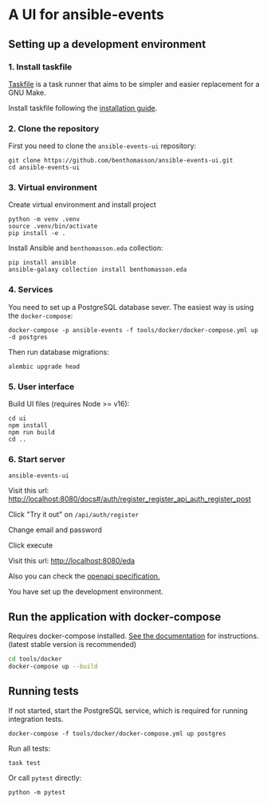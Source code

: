 # A UI for ansible-events

## Setting up a development environment

### 1. Install taskfile

[Taskfile](https://taskfile.dev/) is a task runner that aims to be simpler and easier
replacement for a GNU Make.

Install taskfile following the [installation guide](https://taskfile.dev/installation/).

### 2. Clone the repository

First you need to clone the `ansible-events-ui` repository:

```shell
git clone https://github.com/benthomasson/ansible-events-ui.git
cd ansible-events-ui
```

### 3. Virtual environment

Create virtual environment and install project

```shell
python -m venv .venv
source .venv/bin/activate
pip install -e .
```

Install Ansible and `benthomasson.eda` collection:

```shell
pip install ansible
ansible-galaxy collection install benthomasson.eda
```

### 4. Services

You need to set up a PostgreSQL database sever. The easiest way is using the `docker-compose`:

```shell
docker-compose -p ansible-events -f tools/docker/docker-compose.yml up -d postgres
```

Then run database migrations:

```shell
alembic upgrade head
```

### 5. User interface

Build UI files (requires Node >= v16):

```shell
cd ui
npm install
npm run build
cd ..
```

### 6. Start server

```shell
ansible-events-ui
```

Visit this url: <http://localhost:8080/docs#/auth/register_register_api_auth_register_post>

Click "Try it out" on `/api/auth/register`

Change email and password

Click execute

Visit this url: <http://localhost:8080/eda>

Also you can check the [openapi specification.](http://localhost:8080/docs)

You have set up the development environment.

## Run the application with docker-compose

Requires docker-compose installed. [See the documentation](https://docs.docker.com/compose/install/) for instructions. (latest stable version is recommended)

```sh
cd tools/docker
docker-compose up --build
```

## Running tests

If not started, start the PostgreSQL service, which is required for running integration tests.

```shell
docker-compose -f tools/docker/docker-compose.yml up postgres
```

Run all tests:

```shell
task test
```

Or call `pytest` directly:

```shell
python -m pytest 
```
